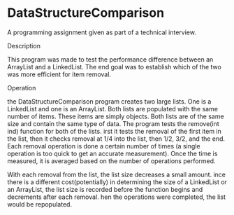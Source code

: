 DataStructureComparison
=======================

A programming assignment given as part of a technical interview.

   Description
   
This program was made to test the performance difference between an ArrayList and a LinkedList.
The end goal was to establish which of the two was more efficient for item removal.

   Operation

the DataStructureComparison program creates two large lists. One is a LinkedList and one is an ArrayList.
Both lists are populated with the same number of items. These items are simply objects. Both lists are of the
same size and contain the same type of data.
The program tests the remove(int ind) function for both of the lists.
irst it tests the removal of the first item in the list, then it checks removal at 1/4 into the list,
then 1/2, 3/2, and the end. Each removal operation is done a certain number of times 
(a single operation is too quick to get an accurate measurement). Once the time is measured, 
it is averaged based on the number of operations performed.

With each removal from the list, the list size decreases a small amount.
ince there is a different cost(potentially) in determining the size of a LinkedList or an ArrayList,
the list size is recorded before the function begins and decrements after each removal.
hen the operations were completed, the list would be repopulated.
